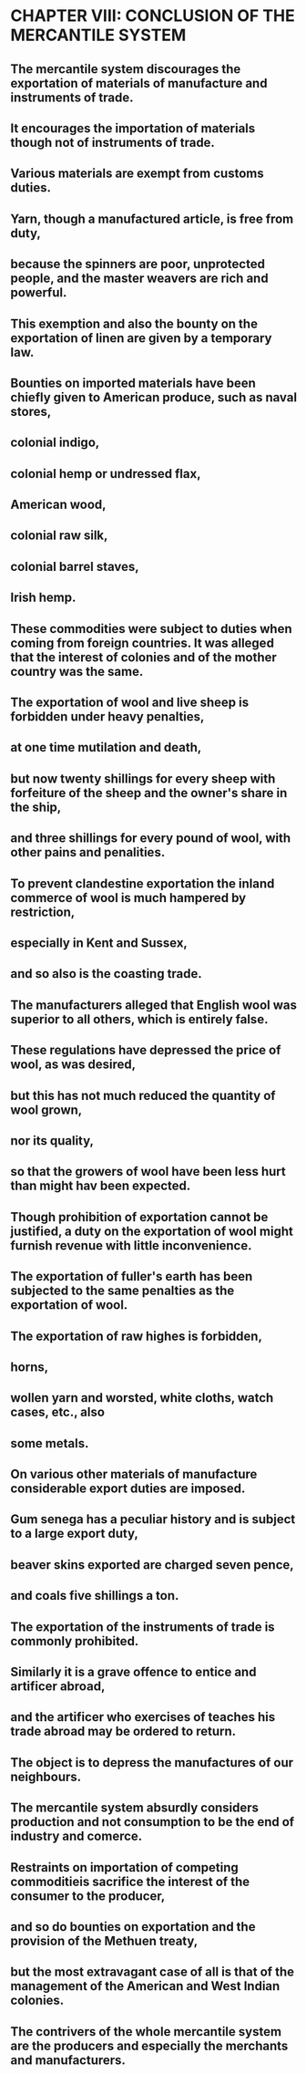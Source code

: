 # CHAPTER VIII: CONCLUSION OF THE MERCANTILE SYSTEM

## The mercantile system discourages the exportation of materials of manufacture and instruments of trade.
## It encourages the importation of materials though not of instruments of trade.
## Various materials are exempt from customs duties.
## Yarn, though a manufactured article, is free from duty,
## because the spinners are poor, unprotected people, and the master weavers are rich and powerful.
## This exemption and also the bounty on the exportation of linen are given by a temporary law.
## Bounties on imported materials have been chiefly given to American produce, such as naval stores,
## colonial indigo,
## colonial hemp or undressed flax,
## American wood,
## colonial raw silk,
## colonial barrel staves,
## Irish hemp.
## These commodities were subject to duties when coming from foreign countries. It was alleged that the interest of colonies and of the mother country was the same.
## The exportation of wool and live sheep is forbidden under heavy penalties,
## at one time mutilation and death,
## but now twenty shillings for every sheep with forfeiture of the sheep and the owner's share in the ship,
## and three shillings for every pound of wool, with other pains and penalities.
## To prevent clandestine exportation the inland commerce of wool is much hampered by restriction,
## especially in Kent and Sussex,
## and so also is the coasting trade.
## The manufacturers alleged that English wool was superior to all others, which is entirely false.
## These regulations have depressed the price of wool, as was desired,
## but this has not much reduced the quantity of wool grown,
## nor its quality,
## so that the growers of wool have been less hurt than might hav been expected.
## Though prohibition of exportation cannot be justified, a duty on the exportation of wool might furnish revenue with little inconvenience.
## The exportation of fuller's earth has been subjected to the same penalties as the exportation of wool.
## The exportation of raw highes is forbidden,
## horns,
## wollen yarn and worsted, white cloths, watch cases, etc., also
## some metals.
## On various other materials of manufacture considerable export duties are imposed.
## Gum senega has a peculiar history and is subject to a large export duty,
## beaver skins exported are charged seven pence,
## and coals five shillings a ton.
## The exportation of the instruments of trade is commonly prohibited.
## Similarly it is a grave offence to entice and artificer abroad,
## and the artificer who exercises of teaches his trade abroad may be ordered to return.
## The object is to depress the manufactures of our neighbours.
## The mercantile system absurdly considers production and not consumption to be the end of industry and comerce.
## Restraints on importation of competing commoditieis sacrifice the interest of the consumer to the producer,
## and so do bounties on exportation and the provision of the Methuen treaty,
## but the most extravagant case of all is that of the management of the American and West Indian colonies.
## The contrivers of the whole mercantile system are the producers and especially the merchants and manufacturers.
